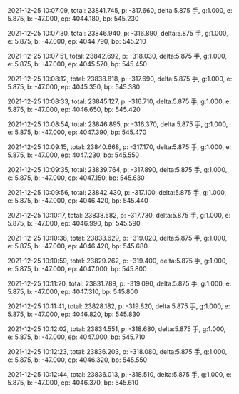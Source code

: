2021-12-25 10:07:09, total: 23841.745, p: -317.660, delta:5.875 手, g:1.000, e: 5.875, b: -47.000, ep: 4044.180, bp: 545.230

2021-12-25 10:07:30, total: 23846.940, p: -316.890, delta:5.875 手, g:1.000, e: 5.875, b: -47.000, ep: 4044.790, bp: 545.210

2021-12-25 10:07:51, total: 23842.692, p: -318.030, delta:5.875 手, g:1.000, e: 5.875, b: -47.000, ep: 4045.570, bp: 545.450

2021-12-25 10:08:12, total: 23838.818, p: -317.690, delta:5.875 手, g:1.000, e: 5.875, b: -47.000, ep: 4045.350, bp: 545.380

2021-12-25 10:08:33, total: 23845.127, p: -316.710, delta:5.875 手, g:1.000, e: 5.875, b: -47.000, ep: 4046.650, bp: 545.420

2021-12-25 10:08:54, total: 23846.895, p: -316.370, delta:5.875 手, g:1.000, e: 5.875, b: -47.000, ep: 4047.390, bp: 545.470

2021-12-25 10:09:15, total: 23840.668, p: -317.170, delta:5.875 手, g:1.000, e: 5.875, b: -47.000, ep: 4047.230, bp: 545.550

2021-12-25 10:09:35, total: 23839.764, p: -317.890, delta:5.875 手, g:1.000, e: 5.875, b: -47.000, ep: 4047.150, bp: 545.630

2021-12-25 10:09:56, total: 23842.430, p: -317.100, delta:5.875 手, g:1.000, e: 5.875, b: -47.000, ep: 4046.420, bp: 545.440

2021-12-25 10:10:17, total: 23838.582, p: -317.730, delta:5.875 手, g:1.000, e: 5.875, b: -47.000, ep: 4046.990, bp: 545.590

2021-12-25 10:10:38, total: 23833.629, p: -319.020, delta:5.875 手, g:1.000, e: 5.875, b: -47.000, ep: 4046.420, bp: 545.680

2021-12-25 10:10:59, total: 23829.262, p: -319.400, delta:5.875 手, g:1.000, e: 5.875, b: -47.000, ep: 4047.000, bp: 545.800

2021-12-25 10:11:20, total: 23831.789, p: -319.090, delta:5.875 手, g:1.000, e: 5.875, b: -47.000, ep: 4047.310, bp: 545.800

2021-12-25 10:11:41, total: 23828.182, p: -319.820, delta:5.875 手, g:1.000, e: 5.875, b: -47.000, ep: 4046.820, bp: 545.830

2021-12-25 10:12:02, total: 23834.551, p: -318.680, delta:5.875 手, g:1.000, e: 5.875, b: -47.000, ep: 4047.000, bp: 545.710

2021-12-25 10:12:23, total: 23836.203, p: -318.080, delta:5.875 手, g:1.000, e: 5.875, b: -47.000, ep: 4046.320, bp: 545.550

2021-12-25 10:12:44, total: 23836.013, p: -318.510, delta:5.875 手, g:1.000, e: 5.875, b: -47.000, ep: 4046.370, bp: 545.610